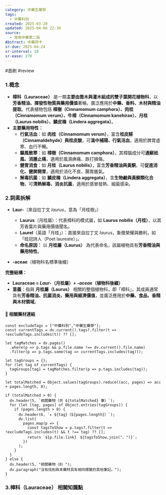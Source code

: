 ```yaml
---
category: 中藥生藥學
tags:
  - 中藥科別
created: 2025-03-20
updated: 2025-04-06 22:30
source:
  - 常用中藥第二版
Abstract: 中藥詞卡
sr-due: 2025-04-24
sr-interval: 18
sr-ease: 270
---
```

#首刷 #review 
### 1.概念
- **樟科（Lauraceae）** 是一類**主要由喬木與灌木組成的雙子葉開花植物科**，以**芳香精油、揮發性物質與藥用價值**著稱，廣泛應用於**中藥、香料、木材與精油提取**。代表植物包括 **樟樹（Cinnamomum camphora）、肉桂（Cinnamomum verum）、牛樟（Cinnamomum kanehirae）、月桂（Laurus nobilis）、鱗皮楠（Lindera aggregata）**。  
- **主要藥用特性：**  
  - **行氣活血**：如 **肉桂（Cinnamomum verum）**，富含**桂皮醛（Cinnamaldehyde）與桂皮酸**，可**溫中補陽、行氣活血**，適用於脾胃虛寒、血行不暢。  
  - **驅風散寒**：如 **樟樹（Cinnamomum camphora）**，其樟腦成分可**通竅祛風、消腫止痛**，適用於風濕痹痛、跌打損傷。  
  - **健胃消食**：如 **月桂（Laurus nobilis）**，富含**芳香精油與黃酮**，可**促進消化、健脾開胃**，適用於消化不良、腸胃脹氣。  
  - **解毒抗菌**：如 **鱗皮楠（Lindera aggregata）**，含**生物鹼與黃酮類化合物**，可**清熱解毒、消炎抗菌**，適用於感冒發熱、細菌感染。  

### 2.詞素拆解
- **Laur-**（來自拉丁文 *laurus*，意為「月桂樹」）  
  - **Laurus**（月桂屬）：代表樟科的模式屬，如 **Laurus nobilis（月桂）**，以其芳香葉片與藥用價值聞名。  
  - **Laurel**（英語「月桂」）：直接來自拉丁文 *laurus*，象徵榮耀與勝利，如「桂冠詩人（Poet laureate）」。  
  - **命名原因：** 以 **月桂屬（Laurus）** 為代表命名，該屬植物具有**芳香精油與藥用特性**。  

- **-aceae**（植物科名標準後綴）  

**完整結構：**
- **Lauraceae = *Laur-*（月桂屬）+ *-aceae*（植物科後綴）**  
- **意義**：指與 **月桂屬（Laurus）** 相關的整個植物科，即「樟科」，其成員通常具有**芳香精油、抗菌消炎、藥用與經濟價值**，並廣泛應用於**中藥、食品、香精與木材領域**。  

#### 📌 相關藥材連結




```dataviewjs
const excludeTags = ["中藥科別","中藥生藥學"];
const currentTags = dv.current().tags?.filter(t => !excludeTags.includes(t)) ?? [];

let tagMatches = dv.pages()
  .where(p => p.tags && p.file.name !== dv.current().file.name)
  .filter(p => p.tags.some(tag => currentTags.includes(tag)));

let tagGroups = {};
for (let tag of currentTags) {
  tagGroups[tag] = tagMatches.filter(p => p.tags.includes(tag));
}

let totalMatched = Object.values(tagGroups).reduce((acc, pages) => acc + pages.length, 0);

if (totalMatched > 0) {
  dv.header(5, `相關藥物（共 ${totalMatched} 筆）`);
  for (let [tag, pages] of Object.entries(tagGroups)) {
    if (pages.length > 0) {
      dv.header(6, `▸ ${tag}（${pages.length}）`);
      dv.list(
        pages.map(p => {
          const tagsToShow = p.tags?.filter(t => !excludeTags.includes(t) && t !== tag) ?? [];
          return `${p.file.link}　${tagsToShow.join("、")}`;
        })
      );
    }
  }
} else {
  dv.header(5, "相關藥物（0）");
  dv.paragraph("沒有找到與本藥材具有相同標籤的其他筆記。");
}
```




### 3.樟科（Lauraceae） 相關知識點


